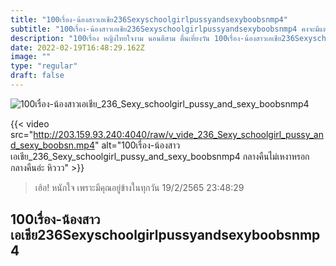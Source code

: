```yaml
---
title: "100เรื่อง-น้องสาวเอเชีย236Sexyschoolgirlpussyandsexyboobsnmp4"
subtitle: "100เรื่อง-น้องสาวเอเชีย236Sexyschoolgirlpussyandsexyboobsnmp4 คงจะมีแต่แชมพูเท่านั้นแหละ ที่เป็นห่วงผม"
description: "100เรื่อง หญิงไทยใจงาม นอนตีสาม ตื่นเที่ยงวัน 100เรื่อง-น้องสาวเอเชีย236Sexyschoolgirlpussyandsexyboobsnmp4 19/2/2565 23:48:29"
date: 2022-02-19T16:48:29.162Z
image: ""
type: "regular"
draft: false
---
```


![100เรื่อง-น้องสาวเอเชีย_236_Sexy_schoolgirl_pussy_and_sexy_boobsnmp4](http://203.159.93.240:4040/raw/v_vide_236_Sexy_schoolgirl_pussy_and_sexy_boobsn.jpg)

{{< video src="http://203.159.93.240:4040/raw/v_vide_236_Sexy_schoolgirl_pussy_and_sexy_boobsn.mp4" alt="100เรื่อง-น้องสาวเอเชีย_236_Sexy_schoolgirl_pussy_and_sexy_boobsnmp4 กลางคืนไม่เหงาหรอก กลางคืนอ่ะ หิววว" >}}


> เฮ้อ! หนักใจ เพราะมีคุณอยู่ข้างในทุกวัน 19/2/2565 23:48:29

## 100เรื่อง-น้องสาวเอเชีย236Sexyschoolgirlpussyandsexyboobsnmp4
